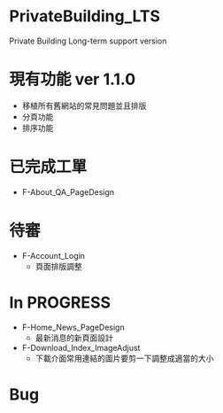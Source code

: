 # PrivateBuilding_LTS
Private Building Long-term support version
# 現有功能 ver 1.1.0
- 移植所有舊網站的常見問題並且排版 
- 分頁功能
- 排序功能
# 已完成工單
- F-About_QA_PageDesign
# 待審
- F-Account_Login 
  - 頁面排版調整
# In PROGRESS
- F-Home_News_PageDesign 
  - 最新消息的新頁面設計
- F-Download_Index_ImageAdjust 
  - 下載介面常用連結的圖片要剪一下調整成適當的大小

# Bug

